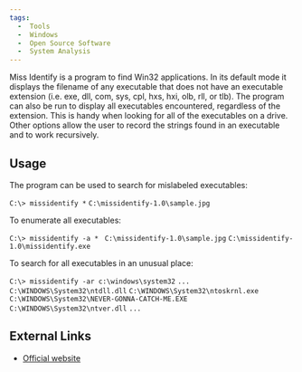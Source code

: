 ```yaml
---
tags:
  -  Tools
  -  Windows
  -  Open Source Software
  -  System Analysis
---
```

Miss Identify is a program to find Win32 applications. In its default
mode it displays the filename of any executable that does not have an
executable extension (i.e. exe, dll, com, sys, cpl, hxs, hxi, olb, rll,
or tlb). The program can also be run to display all executables
encountered, regardless of the extension. This is handy when looking for
all of the executables on a drive. Other options allow the user to
record the strings found in an executable and to work recursively.

## Usage

The program can be used to search for mislabeled executables:

`C:\> missidentify *`
`C:\missidentify-1.0\sample.jpg`

To enumerate all executables:

`C:\> missidentify -a * `
`C:\missidentify-1.0\sample.jpg`
`C:\missidentify-1.0\missidentify.exe`

To search for all executables in an unusual place:

`C:\> missidentify -ar c:\windows\system32`
`...`
`C:\WINDOWS\System32\ntdll.dll`
`C:\WINDOWS\System32\ntoskrnl.exe`
`C:\WINDOWS\System32\NEVER-GONNA-CATCH-ME.EXE`
`C:\WINDOWS\System32\ntver.dll`
`...`

## External Links

- [Official website](https://missidentify.sourceforge.net/)